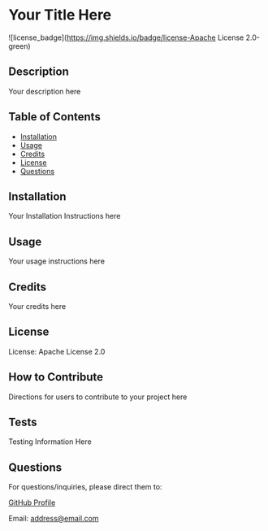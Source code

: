 
# Your Title Here

![license_badge](https://img.shields.io/badge/license-Apache License 2.0-green)

## Description

Your description here

## Table of Contents

- [Installation](#installation)
- [Usage](#usage)
- [Credits](#credits)
- [License](#license)
- [Questions](#questions)

## Installation

Your Installation Instructions here

## Usage

Your usage instructions here

## Credits

Your credits here

## License

License: Apache License 2.0

## How to Contribute

Directions for users to contribute to your project here

## Tests

Testing Information Here

## Questions

For questions/inquiries, please direct them to:

[GitHub Profile](https://github.com/username)

Email: address@email.com

